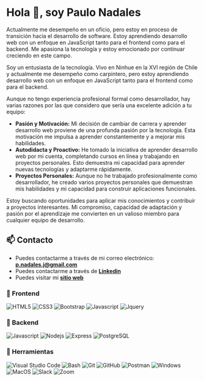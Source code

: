 # Hola 👋, soy Paulo Nadales

Actualmente me desempeño en un oficio, pero estoy en proceso de transición hacia el desarrollo de software. Estoy aprendiendo desarrollo web con un enfoque en JavaScript tanto para el frontend como para el backend. Me apasiona la tecnología y estoy emocionado por continuar creciendo en este campo.

Soy un entusiasta de la tecnología. Vivo en Ninhue en la XVI región de Chile y actualmente me desempeño como carpintero, pero estoy aprendiendo desarrollo web con un enfoque en JavaScript tanto para el frontend como para el backend.


Aunque no tengo experiencia profesional formal como desarrollador, hay varias razones por las que considero que sería una excelente adición a tu equipo:

- **Pasión y Motivación:** Mi decisión de cambiar de carrera y aprender desarrollo web proviene de una profunda pasión por la tecnología. Esta motivación me impulsa a aprender constantemente y a mejorar mis habilidades.
- **Autodidacta y Proactivo:** He tomado la iniciativa de aprender desarrollo web por mi cuenta, completando cursos en línea y trabajando en proyectos personales. Esto demuestra mi capacidad para aprender nuevas tecnologías y adaptarme rápidamente.
- **Proyectos Personales:** Aunque no he trabajado profesionalmente como desarrollador, he creado varios proyectos personales que demuestran mis habilidades y mi capacidad para construir aplicaciones funcionales.


Estoy buscando oportunidades para aplicar mis conocimientos y contribuir a proyectos interesantes. Mi compromiso, capacidad de adaptación y pasión por el aprendizaje me convierten en un valioso miembro para cualquier equipo de desarrollo.


## 📫 Contacto

- Puedes contactarme a través de mi correo electrónico: **<p.nadales.j@gmail.com>**
- Puedes contactarme a través de **[Linkedin](https://www.linkedin.com/in/paulo-nadales-jaramillo-90991420a/)**
- Puedes visitar mi **[sitio web](https://pnadales.github.io/Portfolio/)**

### 🎨 Frontend

![HTML5](https://img.shields.io/badge/HTML5-E34F26?style=for-the-badge&logo=html5&logoColor=white) ![CSS3](https://img.shields.io/badge/CSS3-1572B6?style=for-the-badge&logo=css3&logoColor=white) ![Bootstrap](https://img.shields.io/badge/Bootstrap-563D7C?style=for-the-badge&logo=bootstrap&logoColor=white) ![Javascript](https://img.shields.io/badge/Javascript-323330?style=for-the-badge&logo=javascript&logoColor=F7DF1E) ![Jquery](https://img.shields.io/badge/jQuery-0769AD?style=for-the-badge&logo=jquery&logoColor=white)

### 🔨 Backend



![Javascript](https://img.shields.io/badge/Javascript-323330?style=for-the-badge&logo=javascript&logoColor=F7DF1E) ![Nodejs](https://img.shields.io/badge/Node.js-43853D?style=for-the-badge&logo=node.js&logoColor=white) ![Express](https://img.shields.io/badge/Express.js-404D59?style=for-the-badge) ![PostgreSQL](https://img.shields.io/badge/PostgreSQL-316192?style=for-the-badge&logo=postgresql&logoColor=white)

### 📎 Herramientas

![Visual Studio Code](https://img.shields.io/badge/Visual%20Studio%20Code-007ACC?style=for-the-badge&logo=visual-studio-code&logoColor=white) ![Bash](https://img.shields.io/badge/Bash-121011?style=for-the-badge&logo=gnu-bash&logoColor=white) ![Git](https://img.shields.io/badge/git-%23F05033.svg?style=for-the-badge&logo=git&logoColor=white) ![GitHub](https://img.shields.io/badge/github-%23121011.svg?style=for-the-badge&logo=github&logoColor=white) ![Postman](https://img.shields.io/badge/Postman-FF6C37?style=for-the-badge&logo=postman&logoColor=white) ![Windows](https://img.shields.io/badge/Windows-0078D6?style=for-the-badge&logo=windows&logoColor=white) ![MacOS](https://img.shields.io/badge/MacOS-000000?style=for-the-badge&logo=apple&logoColor=white) ![Slack](https://img.shields.io/badge/Slack-4A154B?style=for-the-badge&logo=slack&logoColor=white) ![Zoom](https://img.shields.io/badge/Zoom-2D8CFF?style=for-the-badge&logo=zoom&logoColor=white)
